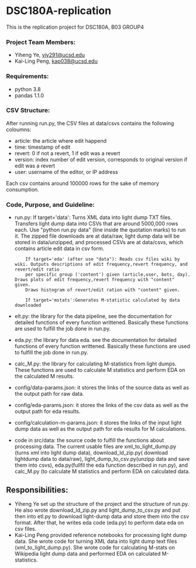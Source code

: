 # DSC180A-replication

This is the replication project for DSC180A, B03 GROUP4

### Project Team Members:
- Yiheng Ye, yiy291@ucsd.edu
- Kai-Ling Peng, kap038@ucsd.edu

### Requirements:
- python 3.8
- pandas 1.1.0

### CSV Structure:
After running run.py, the CSV files at data/csvs contains the following coloumns: 

- article: the article where edit happend
- time: timestamp of edit
- revert: 0 if not a revert, 1 if edit was a revert
- version: index number of edit version, corresponds to original version if edit was a revert
- user: username of the editor, or IP address

Each csv contains around 100000 rows for the sake of memory consumption. 

### Code, Purpose, and Guideline:

- run.py: If target='data': Turns XML data into light dump TXT files. Transfers light dump data into CSVs that are around 5000,000 rows each. 
          Use "python run.py data" (line inside the quotation marks) to run it. The zipped file downloads are at data/raw, light 
          dump data will be stored in data/unzipped, and processed CSVs are at data/csvs, which contains article edit data in csv 
          form.

          If target='eda' (after use "data"): Reads csv files wiki by wiki. Outputs descriptions of edit frequency,revert frequency, and revert/edit ratio
          per specific group ('content') given (article,user, bots, day). Draws plots of edit frequency,revert frequency with "content" given.
          Draws histogram of revert/edit ration with "content" given.

          If target='mstats':Generates M-statistic calculated by data downloaded

- elt.py: the library for the data pipeline, see the documentation for detailed functions of every function writtened. Basically
          these functions are used to fulfill the job done in run.py.

- eda.py: the library for data eda. see the documentation for detailed functions of every function writtened. Basically
          these functions are used to fulfill the job done in run.py.

- calc_M.py: the library for calculating M-statistics from light dumps. These functions are used to calculate M statistics and
             perform EDA on the calculated M results. 

- config/data-params.json: it stores the links of the source data as well as the output path for raw data.
- config/eda-params.json: it stores the links of the csv data as well as the output path for eda results.
- config/calculation-m-params.json: it stores the links of the input light dump data as well as the output path for eda results 
                                    for M calculations.

- code in src/data: the source code to fulfill the functions about processing data. The current usable files are
                    xml_to_light_dump.py (turns xml into light dump data), download_ld_zip.py(
                    download lightdump data to data/raw), light_dump_to_csv.py(unzipp data and save them into csvs),
                    eda.py(fullfil the eda function described in run.py), and calc_M.py (to calculate M statistics and perform EDA 
                    on calculated data.

## Responsibilities:
- Yiheng Ye set up the structure of the project and the structure of run.py. He also wrote download_ld_zip.py and light_dump_to_csv.py and put then into etl.py to download light-dump data and store them into the csv format. After that, he writes eda code (eda.py) to perform data eda on csv files.
- Kai-Ling Peng provided reference notebooks for processing light dump data. She wrote code for turning XML data into light dump text files (xml_to_light_dump.py). She wrote code for calculating M-stats on Wikipedia light dump data and performed EDA on calculated M-statistics.